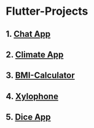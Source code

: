 # Flutter-Projects


## 1. [Chat App](https://github.com/tejaswi755/Chat-App)
## 2. [Climate App](https://github.com/tejaswi755/Clima_App)
## 3. [BMI-Calculator](https://github.com/tejaswi755/BMI_calculator)
## 4. [Xylophone](https://github.com/tejaswi755/Xylophone)
## 5. [Dice App]()
